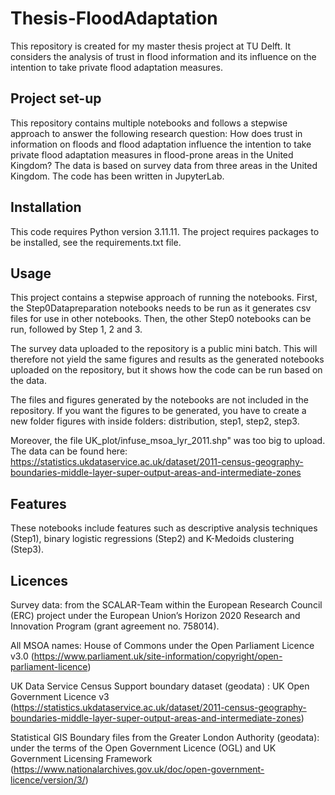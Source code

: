 # Thesis-FloodAdaptation
This repository is created for my master thesis project at TU Delft. It considers the analysis of trust in flood information and its influence on the intention to take private flood adaptation measures. 

## Project set-up
This repository contains multiple notebooks and follows a stepwise approach to answer the following research question: How does trust in information on floods and flood adaptation influence the intention to take private flood adaptation measures in flood-prone areas in the United Kingdom? The data is based on survey data from three areas in the United Kingdom. The code has been written in JupyterLab.

## Installation
This code requires Python version 3.11.11. The project requires packages to be installed, see the requirements.txt file. 

## Usage
This project contains a stepwise approach of running the notebooks. First, the Step0Datapreparation notebooks needs to be run as it generates csv files for use in other notebooks. Then, the other Step0 notebooks can be run, followed by Step 1, 2 and 3. 

The survey data uploaded to the repository is a public mini batch. This will therefore not yield the same figures and results as the generated notebooks uploaded on the repository, but it shows how the code can be run based on the data. 

The files and figures generated by the notebooks are not included in the repository. If you want the figures to be generated, you have to create a new folder figures with inside folders: distribution, step1, step2, step3.

Moreover, the file UK_plot/infuse_msoa_lyr_2011.shp" was too big to upload. The data can be found here: https://statistics.ukdataservice.ac.uk/dataset/2011-census-geography-boundaries-middle-layer-super-output-areas-and-intermediate-zones

## Features
These notebooks include features such as descriptive analysis techniques (Step1), binary logistic regressions (Step2) and K-Medoids clustering (Step3). 

## Licences

Survey data: from the SCALAR-Team within the European Research Council (ERC) project under the European Union’s Horizon 2020 Research and Innovation Program (grant agreement no. 758014). 

All MSOA names: House of Commons under the Open Parliament Licence v3.0 (https://www.parliament.uk/site-information/copyright/open-parliament-licence)

UK Data Service Census Support boundary dataset (geodata) : UK Open Government Licence v3 (https://statistics.ukdataservice.ac.uk/dataset/2011-census-geography-boundaries-middle-layer-super-output-areas-and-intermediate-zones)

Statistical GIS Boundary files from the Greater London Authority (geodata): under the terms of the Open Government Licence (OGL) and UK Government Licensing Framework (https://www.nationalarchives.gov.uk/doc/open-government-licence/version/3/)




